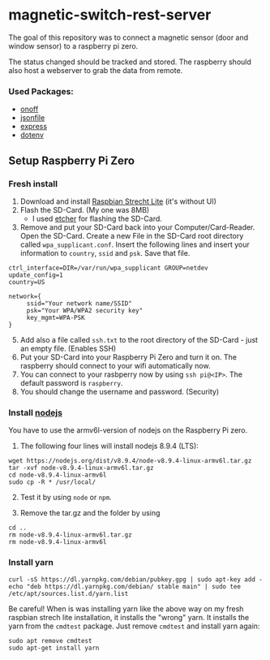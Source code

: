 # magnetic-switch-rest-server


The goal of this repository was to connect a magnetic sensor (door and window sensor) to a raspberry pi zero.

The status changed should be tracked and stored. The raspberry should also host a webserver to grab the data from remote.

### Used Packages:

* [onoff](https://github.com/fivdi/onoff)
* [jsonfile](https://github.com/jprichardson/node-jsonfile)
* [express](https://github.com/expressjs/express)
* [dotenv](https://github.com/motdotla/dotenv)

## Setup Raspberry Pi Zero

### Fresh install
1. Download and install [Raspbian Strecht Lite](https://www.raspberrypi.org/downloads/raspbian/) (it's without UI)
2. Flash the SD-Card. (My one was 8MB)
     * I used [etcher](https://etcher.io/) for flashing the SD-Card.
3. Remove and put your SD-Card back into your Computer/Card-Reader. Open the SD-Card. Create a new File in the SD-Card root directory called `wpa_supplicant.conf`. Insert the following lines and insert your information to `country`, `ssid` and `psk`. Save that file.
```
ctrl_interface=DIR=/var/run/wpa_supplicant GROUP=netdev
update_config=1
country=US

network={
     ssid="Your network name/SSID"
     psk="Your WPA/WPA2 security key"
     key_mgmt=WPA-PSK
}
```
5. Add also a file called `ssh.txt` to the root directory of the SD-Card - just an empty file. (Enables SSH)
5. Put your SD-Card into your Raspberry Pi Zero and turn it on. The raspberry should connect to your wifi automatically now.
6. You can connect to your rasbperry now by using `ssh pi@<IP>`. The default password is `raspberry`.
7. You should change the username and password. (Security)

### Install [nodejs](https://nodejs.org/en/)

You have to use the armv6l-version of nodejs on the Raspberry Pi zero.

1. The following four lines will install nodejs 8.9.4 (LTS):

```
wget https://nodejs.org/dist/v8.9.4/node-v8.9.4-linux-armv6l.tar.gz
tar -xvf node-v8.9.4-linux-armv6l.tar.gz
cd node-v8.9.4-linux-armv6l
sudo cp -R * /usr/local/
```

2. Test it by using
`node` or `npm`.

3. Remove the tar.gz and the folder by using
```
cd ..
rm node-v8.9.4-linux-armv6l.tar.gz
rm node-v8.9.4-linux-armv6l
```

### Install yarn

```
curl -sS https://dl.yarnpkg.com/debian/pubkey.gpg | sudo apt-key add -
echo "deb https://dl.yarnpkg.com/debian/ stable main" | sudo tee /etc/apt/sources.list.d/yarn.list
```

Be careful! When is was installing yarn like the above way on my fresh raspbian strech lite installation, it installs the "wrong" yarn. It installs the yarn from the `cmdtest` package.
Just remove `cmdtest` and install yarn again:

```
sudo apt remove cmdtest
sudo apt-get install yarn
```

